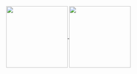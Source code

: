 <a href="https://github.com/glauciobreno">
  <img align="center" height="165" src="https://github-readme-stats-eight-theta.vercel.app/api?username=glauciobreno&show_icons=true&theme=dracula&include_all_commits=true&count_private=true"/>
  <img
      align="center"
      height="165"
      src="https://github-readme-stats.vercel.app/api/top-langs/?username=glauciobreno&langs_count=8&layout=compact&theme=dracula"
      src="https://github-readme-stats.vercel.app/api/top-langs/?username=glauciobreno&langs_count=10&layout=compact&theme=dracula"
    />
  </a>
